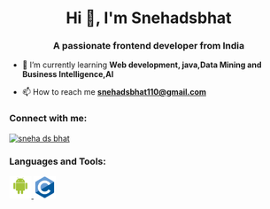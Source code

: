 <h1 align="center">Hi 👋, I'm Snehadsbhat</h1>
<h3 align="center">A passionate frontend developer from India</h3>

- 🌱 I’m currently learning **Web development, java,Data Mining and Business Intelligence,AI**

- 📫 How to reach me **snehadsbhat110@gmail.com**

<h3 align="left">Connect with me:</h3>
<p align="left">
<a href="https://linkedin.com/in/sneha ds bhat" target="blank"><img align="center" src="https://raw.githubusercontent.com/rahuldkjain/github-profile-readme-generator/master/src/images/icons/Social/linked-in-alt.svg" alt="sneha ds bhat" height="30" width="40" /></a>
</p>

<h3 align="left">Languages and Tools:</h3>
<p align="left"> <a href="https://developer.android.com" target="_blank" rel="noreferrer"> <img src="https://raw.githubusercontent.com/devicons/devicon/master/icons/android/android-original-wordmark.svg" alt="android" width="40" height="40"/> </a> <a href="https://www.cprogramming.com/" target="_blank" rel="noreferrer"> <img src="https://raw.githubusercontent.com/devicons/devicon/master/icons/c/c-original.svg" alt="c" width="40" height="40"/> </a> </p>
